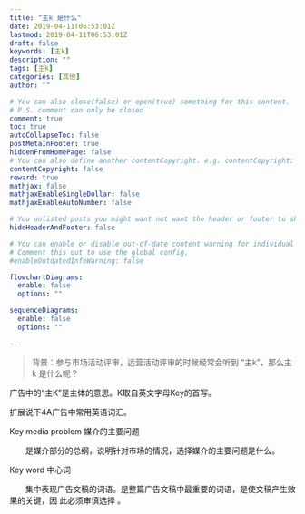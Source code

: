 ```yaml
---
title: "主k 是什么"
date: 2019-04-11T06:53:01Z
lastmod: 2019-04-11T06:53:01Z
draft: false
keywords: [主k]
description: ""
tags: [主k]
categories: [其他]
author: ""

# You can also close(false) or open(true) something for this content.
# P.S. comment can only be closed
comment: true
toc: true
autoCollapseToc: false
postMetaInFooter: true
hiddenFromHomePage: false
# You can also define another contentCopyright. e.g. contentCopyright: "This is another copyright."
contentCopyright: false
reward: true
mathjax: false
mathjaxEnableSingleDollar: false
mathjaxEnableAutoNumber: false

# You unlisted posts you might want not want the header or footer to show
hideHeaderAndFooter: false

# You can enable or disable out-of-date content warning for individual post.
# Comment this out to use the global config.
#enableOutdatedInfoWarning: false

flowchartDiagrams:
  enable: false
  options: ""

sequenceDiagrams: 
  enable: false
  options: ""

---
```


> 背景：参与市场活动评审，运营活动评审的时候经常会听到 “主k”，那么主 k 是什么呢？

广告中的“主K”是主体的意思。K取自英文字母Key的首写。

扩展说下4A广告中常用英语词汇。

Key media problem 媒介的主要问题

　　是媒介部分的总纲，说明针对市场的情况，选择媒介的主要问题是什么。

Key word 中心词

　　集中表现广告文稿的词语。是整篇广告文稿中最重要的词语，是使文稿产生效果的关键，因 此必须审慎选择 。

